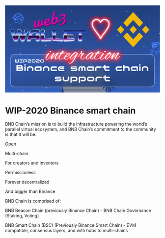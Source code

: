 [_metadata_:at_account]:- "@binance"
![image](../v2/images/2020.png)

# WIP-2020 Binance smart chain

BNB Chain’s mission is to build the infrastructure powering the world’s parallel virtual ecosystem, and BNB Chain’s commitment to the community is that it will be: 

Open

Multi-chain

For creators and inventors

Permissionless

Forever decentralized

And bigger than Binance

BNB Chain is comprised of:

BNB Beacon Chain (previously Binance Chain) - BNB Chain Governance (Staking, Voting)

BNB Smart Chain (BSC) (Previously Binance Smart Chain) - EVM compatible, consensus layers, and with hubs to multi-chains